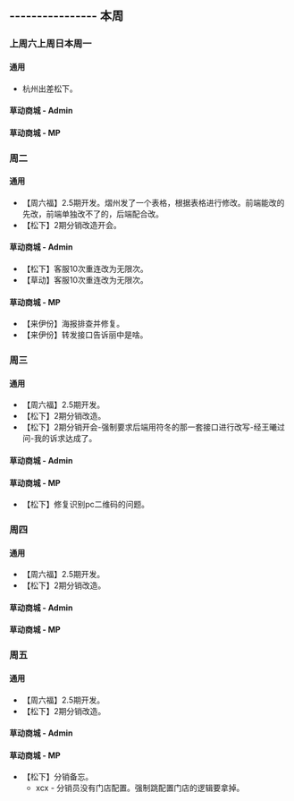 ## ---------------- 本周

### 上周六上周日本周一
#### 通用
* 杭州出差松下。
#### 草动商城 - Admin
#### 草动商城 - MP

### 周二
#### 通用
* 【周六福】2.5期开发。熠州发了一个表格，根据表格进行修改。前端能改的先改，前端单独改不了的，后端配合改。
* 【松下】2期分销改造开会。
#### 草动商城 - Admin
* 【松下】客服10次重连改为无限次。
* 【草动】客服10次重连改为无限次。
#### 草动商城 - MP
* 【来伊份】海报排查并修复。
* 【来伊份】转发接口告诉丽中是啥。

### 周三
#### 通用
* 【周六福】2.5期开发。
* 【松下】2期分销改造。
* 【松下】2期分销开会-强制要求后端用符冬的那一套接口进行改写-经王曦过问-我的诉求达成了。
#### 草动商城 - Admin
#### 草动商城 - MP
* 【松下】修复识别pc二维码的问题。

### 周四
#### 通用
* 【周六福】2.5期开发。
* 【松下】2期分销改造。
#### 草动商城 - Admin
#### 草动商城 - MP

### 周五
#### 通用
* 【周六福】2.5期开发。
* 【松下】2期分销改造。
#### 草动商城 - Admin
#### 草动商城 - MP
* 【松下】分销备忘。
  - xcx - 分销员没有门店配置。强制跳配置门店的逻辑要拿掉。
